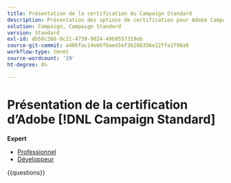 ```yaml
---
title: Présentation de la certification du Campaign Standard
description: Présentation des options de certification pour Adobe Campaign Standard
solution: Campaign, Campaign Standard
version: Standard
exl-id: db58c266-9c21-4739-9824-49b9557319eb
source-git-commit: a406fac14e66f8aed5ef3b288356e12ffa1f98a0
workflow-type: tm+mt
source-wordcount: '19'
ht-degree: 0%

---
```


# Présentation de la certification d’Adobe [!DNL Campaign Standard]

**Expert**

* [Professionnel](/help/certifications/acs/acs-e-business.md) <!--AD0-E307-->
* [Développeur](/help/certifications/acs/acs-e-developer.md) <!--AD0-E306-->

{{questions}}

